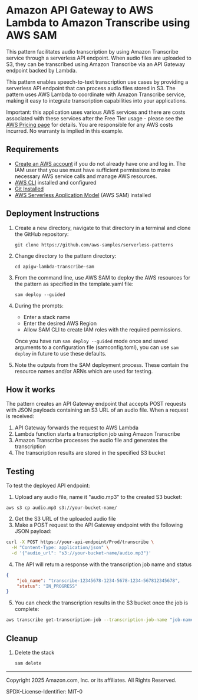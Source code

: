 # Amazon API Gateway to AWS Lambda to Amazon Transcribe using AWS SAM

This pattern facilitates audio transcription by using Amazon Transcribe service through a serverless API endpoint. When audio files are uploaded to S3, they can be transcribed using Amazon Transcribe via an API Gateway endpoint backed by Lambda.

This pattern enables speech-to-text transcription use cases by providing a serverless API endpoint that can process audio files stored in S3. The pattern uses AWS Lambda to coordinate with Amazon Transcribe service, making it easy to integrate transcription capabilities into your applications.

Important: this application uses various AWS services and there are costs associated with these services after the Free Tier usage - please see the [AWS Pricing page](https://aws.amazon.com/pricing/) for details. You are responsible for any AWS costs incurred. No warranty is implied in this example.

## Requirements

* [Create an AWS account](https://portal.aws.amazon.com/gp/aws/developer/registration/index.html) if you do not already have one and log in. The IAM user that you use must have sufficient permissions to make necessary AWS service calls and manage AWS resources.
* [AWS CLI](https://docs.aws.amazon.com/cli/latest/userguide/install-cliv2.html) installed and configured
* [Git Installed](https://git-scm.com/book/en/v2/Getting-Started-Installing-Git)
* [AWS Serverless Application Model](https://docs.aws.amazon.com/serverless-application-model/latest/developerguide/serverless-sam-cli-install.html) (AWS SAM) installed

## Deployment Instructions

1. Create a new directory, navigate to that directory in a terminal and clone the GitHub repository:
    ``` 
    git clone https://github.com/aws-samples/serverless-patterns
    ```
1. Change directory to the pattern directory:
    ```
    cd apigw-lambda-transcribe-sam
    ```
1. From the command line, use AWS SAM to deploy the AWS resources for the pattern as specified in the template.yaml file:
    ```
    sam deploy --guided
    ```
1. During the prompts:
    * Enter a stack name
    * Enter the desired AWS Region
    * Allow SAM CLI to create IAM roles with the required permissions.

    Once you have run `sam deploy --guided` mode once and saved arguments to a configuration file (samconfig.toml), you can use `sam deploy` in future to use these defaults.

2. Note the outputs from the SAM deployment process. These contain the resource names and/or ARNs which are used for testing.

## How it works

The pattern creates an API Gateway endpoint that accepts POST requests with JSON payloads containing an S3 URL of an audio file. When a request is received:

1. API Gateway forwards the request to AWS Lambda
2. Lambda function starts a transcription job using Amazon Transcribe
3. Amazon Transcribe processes the audio file and generates the transcription
4. The transcription results are stored in the specified S3 bucket

## Testing

To test the deployed API endpoint:

1. Upload any audio file, name it "audio.mp3" to the created S3 bucket:
```
aws s3 cp audio.mp3 s3://your-bucket-name/
```
2. Get the S3 URL of the uploaded audio file
3. Make a POST request to the API Gateway endpoint with the following JSON payload:

```bash
curl -X POST https://your-api-endpoint/Prod/transcribe \
  -H "Content-Type: application/json" \
  -d '{"audio_url": "s3://your-bucket-name/audio.mp3"}'
```
4. The API will return a response with the transcription job name and status
```json
{
    "job_name": "transcribe-12345678-1234-5678-1234-567812345678",
    "status": "IN_PROGRESS"
}
```
5. You can check the transcription results in the S3 bucket once the job is complete:

```bash
aws transcribe get-transcription-job --transcription-job-name "job-name-from-response"
```
## Cleanup
 
1. Delete the stack
    ```bash
    sam delete
    ```

----
Copyright 2025 Amazon.com, Inc. or its affiliates. All Rights Reserved.

SPDX-License-Identifier: MIT-0